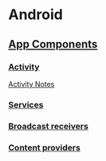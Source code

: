 # Android

## [App Components](https://developer.android.com/guide/components/fundamentals#Components)

### [Activity](https://developer.android.com/reference/android/app/Activity)

[Activity Notes](ACTIVITY.md)

### [Services](https://developer.android.com/reference/android/app/Service)

### [Broadcast receivers](https://developer.android.com/guide/components/broadcasts)

### [Content providers](https://developer.android.com/guide/topics/providers/content-providers)
